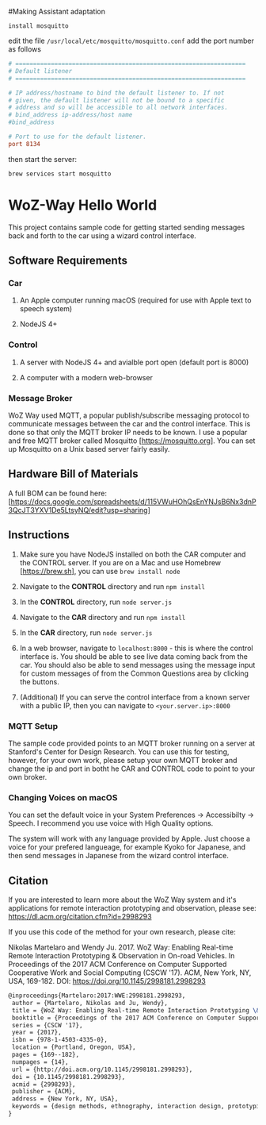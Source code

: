 #Making Assistant adaptation


```
install mosquitto
```
edit the file ``/usr/local/etc/mosquitto/mosquitto.conf``
add the port number as follows
```conf
# =================================================================
# Default listener
# =================================================================

# IP address/hostname to bind the default listener to. If not
# given, the default listener will not be bound to a specific
# address and so will be accessible to all network interfaces.
# bind_address ip-address/host name
#bind_address

# Port to use for the default listener.
port 8134
```
then start the server: 
```
brew services start mosquitto
```

# WoZ-Way Hello World

This project contains sample code for getting started sending messages back and
forth to the car using a wizard control interface.

## Software Requirements
### Car
1. An Apple computer running macOS (required for use with Apple text to speech system)

2. NodeJS 4+

### Control
1. A server with NodeJS 4+ and avialble port open (default port is 8000)

2. A computer with a modern web-browser

### Message Broker
WoZ Way used MQTT, a popular publish/subscribe messaging protocol to communicate messages between the car and the control interface. This is done so that only the MQTT broker IP needs to be known. I use a popular and free MQTT broker called Mosquitto [https://mosquitto.org]. You can set up Mosquitto on a Unix based server fairly easily.

## Hardware Bill of Materials
A full BOM can be found here: [https://docs.google.com/spreadsheets/d/115VWuHOhQsEnYNJsB6Nx3dnP3QcJT3YXV1De5LtsyNQ/edit?usp=sharing]

## Instructions
1. Make sure you have NodeJS installed on both the CAR computer and the CONTROL server. If you are on a Mac and
use Homebrew [https://brew.sh], you can use `brew install node`

2. Navigate to the **CONTROL** directory and run `npm install`

3. In the **CONTROL** directory, run `node server.js`

4. Navigate to the **CAR** directory and run `npm install`

5. In the **CAR** directory, run `node server.js`

6. In a web browser, navigate to `localhost:8000` - this is where the control
interface is. You should be able to see live data coming back from the car. You
should also be able to send messages using the message input for custom messages
of from the Common Questions area by clicking the buttons.

7. (Additional) If you can serve the control interface from a known server with a public IP, then you can navigate to `<your.server.ip>:8000`

### MQTT Setup
The sample code provided points to an MQTT broker running on a server at Stanford's Center for Design Research. You can use this for testing, however, for your own work, please setup your own MQTT broker and change the ip and port in botht he CAR and CONTROL code to point to your own broker.

### Changing Voices on macOS

You can set the default voice in your System Preferences -> Accessibilty -> Speech. I recommend you use voice with High Quality options.

The system will work with any language provided by Apple. Just choose a voice for your prefered langueage, for example Kyoko for Japanese, and then send messages in Japanese from the wizard control interface.

## Citation
If you are interested to learn more about the WoZ Way system and it's applications for remote interaction prototyping and observation, please see: https://dl.acm.org/citation.cfm?id=2998293

If you use this code of the method for your own research, please cite:

Nikolas Martelaro and Wendy Ju. 2017. WoZ Way: Enabling Real-time Remote Interaction Prototyping & Observation in On-road Vehicles. In Proceedings of the 2017 ACM Conference on Computer Supported Cooperative Work and Social Computing (CSCW '17). ACM, New York, NY, USA, 169-182. DOI: https://doi.org/10.1145/2998181.2998293

```tex
@inproceedings{Martelaro:2017:WWE:2998181.2998293,
 author = {Martelaro, Nikolas and Ju, Wendy},
 title = {WoZ Way: Enabling Real-time Remote Interaction Prototyping \&\#38; Observation in On-road Vehicles},
 booktitle = {Proceedings of the 2017 ACM Conference on Computer Supported Cooperative Work and Social Computing},
 series = {CSCW '17},
 year = {2017},
 isbn = {978-1-4503-4335-0},
 location = {Portland, Oregon, USA},
 pages = {169--182},
 numpages = {14},
 url = {http://doi.acm.org/10.1145/2998181.2998293},
 doi = {10.1145/2998181.2998293},
 acmid = {2998293},
 publisher = {ACM},
 address = {New York, NY, USA},
 keywords = {design methods, ethnography, interaction design, prototyping, wizard of oz},
}
```
